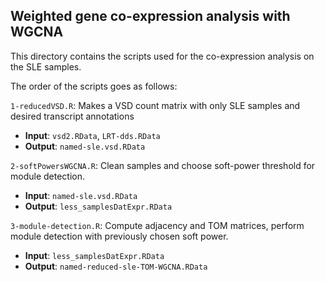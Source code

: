 ## Weighted gene co-expression analysis with WGCNA

This directory contains the scripts used for the co-expression analysis on the SLE samples.

The order of the scripts goes as follows:

`1-reducedVSD.R`: Makes a VSD count matrix with only SLE samples and desired transcript annotations

- **Input**: `vsd2.RData`, `LRT-dds.RData`
- **Output**: `named-sle.vsd.RData`

`2-softPowersWGCNA.R`: Clean samples and choose soft-power threshold for module detection.

- **Input**: `named-sle.vsd.RData`
- **Output**: `less_samplesDatExpr.RData`

`3-module-detection.R`: Compute adjacency and TOM matrices, perform module detection with previously chosen soft power.

- **Input**: `less_samplesDatExpr.RData`
- **Output**: `named-reduced-sle-TOM-WGCNA.RData`
